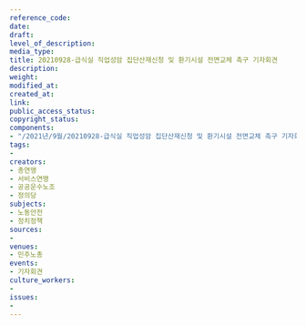 ```yaml
---
reference_code: 
date: 
draft: 
level_of_description: 
media_type: 
title: 20210928-급식실 직업성암 집단산재신청 및 환기시설 전면교체 촉구 기자회견
description: 
weight: 
modified_at: 
created_at: 
link: 
public_access_status: 
copyright_status: 
components:
- "/2021년/9월/20210928-급식실 직업성암 집단산재신청 및 환기시설 전면교체 촉구 기자회견/404197_62242_4252.jpg"
tags:
- 
creators:
- 총연맹
- 서비스연맹
- 공공운수노조
- 정의당
subjects:
- 노동안전
- 정치정책
sources:
- 
venues:
- 민주노총
events:
- 기자회견
culture_workers:
- 
issues:
- 
---
```

